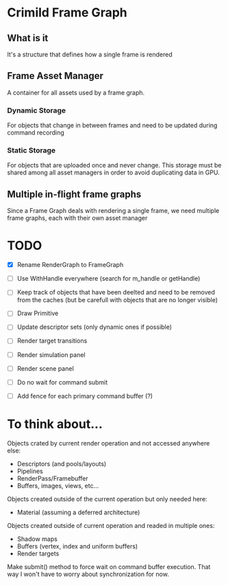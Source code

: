 # Crimild Frame Graph

## What is it
It's a structure that defines how a single frame is rendered

## Frame Asset Manager
A container for all assets used by a frame graph. 

### Dynamic Storage
For objects that change in between frames and need to be updated during command recording

### Static Storage
For objects that are uploaded once and never change. 
This storage must be shared among all asset managers in order to avoid duplicating data in GPU.

## Multiple in-flight frame graphs
Since a Frame Graph deals with rendering a single frame, we need multiple frame graphs, each with their own asset manager

# TODO
- [x] Rename RenderGraph to FrameGraph
- [ ] Use WithHandle everywhere (search for m_handle or getHandle)
- [ ] Keep track of objects that have been deelted and need to be removed from the caches (but be carefull with objects that are no longer visible)
- [ ] Draw Primitive
- [ ] Update descriptor sets (only dynamic ones if possible)
- [ ] Render target transitions
- [ ] Render simulation panel
- [ ] Render scene panel
- [ ] Do no wait for command submit
- [ ] Add fence for each primary command buffer (?)





# To think about...
Objects crated by current render operation and not accessed anywhere else:
- Descriptors (and pools/layouts)
- Pipelines
- RenderPass/Framebuffer
- Buffers, images, views, etc...

Objects created outside of the current operation but only needed here:
- Material (assuming a deferred architecture)

Objects created outside of current operation and readed in multiple ones:
- Shadow maps
- Buffers (vertex, index and uniform buffers)
- Render targets



Make submit() method to force wait on command buffer execution. That way I won't have to worry about synchronization for now.

